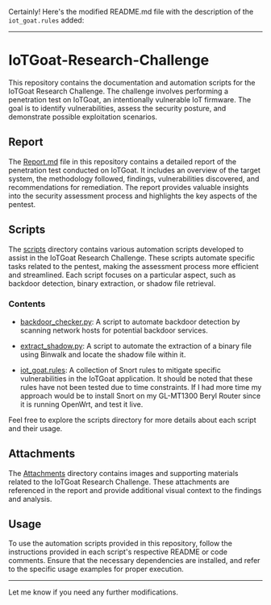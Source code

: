 Certainly! Here's the modified README.md file with the description of the `iot_goat.rules` added:

---

# IoTGoat-Research-Challenge

This repository contains the documentation and automation scripts for the IoTGoat Research Challenge. The challenge involves performing a penetration test on IoTGoat, an intentionally vulnerable IoT firmware. The goal is to identify vulnerabilities, assess the security posture, and demonstrate possible exploitation scenarios.

## Report

The [Report.md](Report.md) file in this repository contains a detailed report of the penetration test conducted on IoTGoat. It includes an overview of the target system, the methodology followed, findings, vulnerabilities discovered, and recommendations for remediation. The report provides valuable insights into the security assessment process and highlights the key aspects of the pentest.

## Scripts

The [scripts](scripts) directory contains various automation scripts developed to assist in the IoTGoat Research Challenge. These scripts automate specific tasks related to the pentest, making the assessment process more efficient and streamlined. Each script focuses on a particular aspect, such as backdoor detection, binary extraction, or shadow file retrieval.

### Contents

- [backdoor_checker.py](scripts/backdoor_checker/backdoor_checker.py): A script to automate backdoor detection by scanning network hosts for potential backdoor services.

- [extract_shadow.py](scripts/extract_shadow/extract_shadow.py): A script to automate the extraction of a binary file using Binwalk and locate the shadow file within it.

- [iot_goat.rules](iot_goat.rules): A collection of Snort rules to mitigate specific vulnerabilities in the IoTGoat application. It should be noted that these rules have not been tested due to time constraints. If I had more time my approach would be to install Snort on my GL-MT1300 Beryl Router since it is running OpenWrt, and test it live. 

Feel free to explore the scripts directory for more details about each script and their usage.

## Attachments

The [Attachments](Attachments) directory contains images and supporting materials related to the IoTGoat Research Challenge. These attachments are referenced in the report and provide additional visual context to the findings and analysis.

## Usage

To use the automation scripts provided in this repository, follow the instructions provided in each script's respective README or code comments. Ensure that the necessary dependencies are installed, and refer to the specific usage examples for proper execution.

---

Let me know if you need any further modifications.